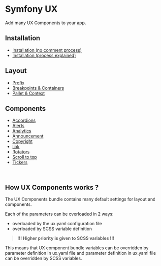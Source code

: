 # Symfony UX

Add many UX Components to your app.

## Installation
- [Installation (no comment process)](./docs/install/no-comment.md)
- [Installation (process explained)](./docs/install/explained.md)

## Layout
- [Prefix](./docs/layout/prefix.md)
- [Breakpoints & Containers](./docs/layout/breakpoints.md)
- [Pallet & Context](./docs/layout/pallet.md)
<!-- - [Grid](./docs/layout/grid.md) -->
<!-- - [Themes](./docs/layout/themes.md) -->
<!-- - [Transitions](./docs/layout/transitions.md) -->

## Components
- [Accordions](./docs/components/accordion.md)
- [Alerts](./docs/components/alert.md)
- [Analytics](./docs/components/analytics.md)
- [Announcement](./docs/components/analytics.md)
- [Copyright](./docs/components/copyright.md)
- [link](./docs/components/link.md)
- [Rotators](./docs/components/rotator.md)
- [Scroll to top](./docs/components/scroll-to-top.md)
- [Tickers](./docs/components/ticker.md)
<br>

## How UX Components works ?

The UX Components bundle contains many default settings for layout and components.

Each of the parameters can be overloaded in 2 ways:
- overloaded by the ux.yaml configuration file
- overloaded by SCSS variable definition

> **!!! Higher priority is given to SCSS variables !!!**

This means that UX component bundle variables can be overridden by parameter definition in ux.yaml file and parameter definition in ux.yaml file can be overridden by SCSS variables.